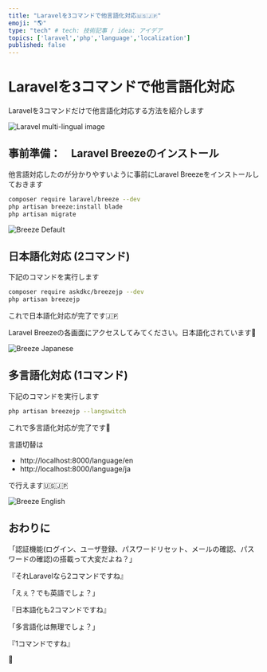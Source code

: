 ```yaml
---
title: "Laravelを3コマンドで他言語化対応🇺🇸🇯🇵"
emoji: "🌎"
type: "tech" # tech: 技術記事 / idea: アイデア
topics: ['laravel','php','language','localization']
published: false
---
```

# Laravelを3コマンドで他言語化対応

Laravelを3コマンドだけで他言語化対応する方法を紹介します

![Laravel multi-lingual image](https://storage.googleapis.com/zenn-user-upload/2a2b10186d6e-20230709.gif)

## 事前準備：　Laravel Breezeのインストール

他言語対応したのが分かりやすいように事前にLaravel Breezeをインストールしておきます

```bash
composer require laravel/breeze --dev
php artisan breeze:install blade
php artisan migrate
```

![Breeze Default](https://storage.googleapis.com/zenn-user-upload/0b6c5e67f8a0-20230709.png)

## 日本語化対応 (2コマンド)

下記のコマンドを実行します

```bash
composer require askdkc/breezejp --dev
php artisan breezejp
```

これで日本語化対応が完了です🇯🇵

Laravel Breezeの各画面にアクセスしてみてください。日本語化されています👀

![Breeze Japanese](https://storage.googleapis.com/zenn-user-upload/6eafa5f1efb7-20230709.png)

## 多言語化対応 (1コマンド)

下記のコマンドを実行します

```bash
php artisan breezejp --langswitch
```

これで多言語化対応が完了です🤯

言語切替は

- http://localhost:8000/language/en
- http://localhost:8000/language/ja

で行えます🇺🇸🇯🇵

![Breeze English](https://storage.googleapis.com/zenn-user-upload/06d4be1311fc-20230709.png)

## おわりに

「認証機能(ログイン、ユーザ登録、パスワードリセット、メールの確認、パスワードの確認)の搭載って大変だよね？」

『それLaravelなら2コマンドですね』

「えぇ？でも英語でしょ？」

『日本語化も2コマンドですね』

「多言語化は無理でしょ？」

『1コマンドですね』

🤯
